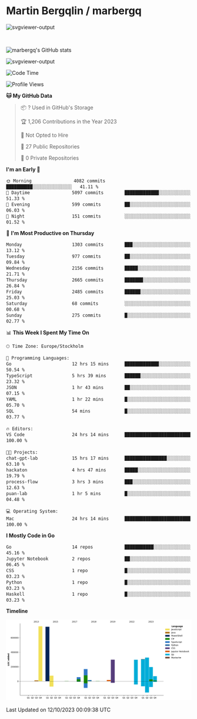 # Martin Bergqlin / marbergq

![svgviewer-output](https://user-images.githubusercontent.com/2405410/206014777-22d41ecb-c24f-421d-b7d9-bba2cb5bb0de.svg)

<br>

<!--- [![Martin's Week](https://github-readme-stats.vercel.app/api/wakatime?username=marbergq&theme=dark)](https://github.com/anuraghazra/github-readme-stats) -->

![marbergq's GitHub stats](https://github-readme-stats.vercel.app/api?username=marbergq&count_private=true&show_icons=true)

![svgviewer-output](https://wakatime.com/badge/user/3f0a2069-6683-4e19-9a4a-7d21ea815067.svg)

<!--START_SECTION:waka-->
![Code Time](http://img.shields.io/badge/Code%20Time-3%2C382%20hrs%2028%20mins-blue)

![Profile Views](http://img.shields.io/badge/Profile%20Views-16-blue)

**🐱 My GitHub Data** 

> 📦 ? Used in GitHub's Storage 
 > 
> 🏆 1,206 Contributions in the Year 2023
 > 
> 🚫 Not Opted to Hire
 > 
> 📜 27 Public Repositories 
 > 
> 🔑 0 Private Repositories 
 > 
**I'm an Early 🐤** 

```text
🌞 Morning                4082 commits        ██████████░░░░░░░░░░░░░░░   41.11 % 
🌆 Daytime                5097 commits        █████████████░░░░░░░░░░░░   51.33 % 
🌃 Evening                599 commits         ██░░░░░░░░░░░░░░░░░░░░░░░   06.03 % 
🌙 Night                  151 commits         ░░░░░░░░░░░░░░░░░░░░░░░░░   01.52 % 
```
📅 **I'm Most Productive on Thursday** 

```text
Monday                   1303 commits        ███░░░░░░░░░░░░░░░░░░░░░░   13.12 % 
Tuesday                  977 commits         ██░░░░░░░░░░░░░░░░░░░░░░░   09.84 % 
Wednesday                2156 commits        █████░░░░░░░░░░░░░░░░░░░░   21.71 % 
Thursday                 2665 commits        ███████░░░░░░░░░░░░░░░░░░   26.84 % 
Friday                   2485 commits        ██████░░░░░░░░░░░░░░░░░░░   25.03 % 
Saturday                 68 commits          ░░░░░░░░░░░░░░░░░░░░░░░░░   00.68 % 
Sunday                   275 commits         █░░░░░░░░░░░░░░░░░░░░░░░░   02.77 % 
```


📊 **This Week I Spent My Time On** 

```text
🕑︎ Time Zone: Europe/Stockholm

💬 Programming Languages: 
Go                       12 hrs 15 mins      █████████████░░░░░░░░░░░░   50.54 % 
TypeScript               5 hrs 39 mins       ██████░░░░░░░░░░░░░░░░░░░   23.32 % 
JSON                     1 hr 43 mins        ██░░░░░░░░░░░░░░░░░░░░░░░   07.15 % 
YAML                     1 hr 22 mins        █░░░░░░░░░░░░░░░░░░░░░░░░   05.70 % 
SQL                      54 mins             █░░░░░░░░░░░░░░░░░░░░░░░░   03.77 % 

🔥 Editors: 
VS Code                  24 hrs 14 mins      █████████████████████████   100.00 % 

🐱‍💻 Projects: 
chat-gpt-lab             15 hrs 17 mins      ████████████████░░░░░░░░░   63.10 % 
hackaton                 4 hrs 47 mins       █████░░░░░░░░░░░░░░░░░░░░   19.79 % 
process-flow             3 hrs 3 mins        ███░░░░░░░░░░░░░░░░░░░░░░   12.63 % 
puan-lab                 1 hr 5 mins         █░░░░░░░░░░░░░░░░░░░░░░░░   04.48 % 

💻 Operating System: 
Mac                      24 hrs 14 mins      █████████████████████████   100.00 % 
```

**I Mostly Code in Go** 

```text
Go                       14 repos            ███████████░░░░░░░░░░░░░░   45.16 % 
Jupyter Notebook         2 repos             ██░░░░░░░░░░░░░░░░░░░░░░░   06.45 % 
CSS                      1 repo              █░░░░░░░░░░░░░░░░░░░░░░░░   03.23 % 
Python                   1 repo              █░░░░░░░░░░░░░░░░░░░░░░░░   03.23 % 
Haskell                  1 repo              █░░░░░░░░░░░░░░░░░░░░░░░░   03.23 % 
```



**Timeline**

![Lines of Code chart](https://raw.githubusercontent.com/marbergq/marbergq/main/assets/bar_graph.png)


 Last Updated on 12/10/2023 00:09:38 UTC
<!--END_SECTION:waka-->
